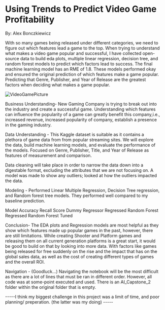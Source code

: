# Using Trends to Predict Video Game Profitability  
By: Alex Bonczkiewicz

With so many games being released under different categories, we need to figure out which features lead a game to the top. When trying to understand what makes a video game popular and successful, I have collected open-source data to build eda plots, multiple linear regression, decision tree, and random forest models to predict which factors lead to success. The final machine learning model has an RME of 1.8. These models performed okay and ensured the original prediction of which features make a game popular. Predicting that Genre, Publisher, and Year of Release are the greatest factors when deciding what makes a game popular. 

![VideoGamePicture](https://user-images.githubusercontent.com/110476351/216666612-b098de7b-f24b-4202-99dc-5de0f8db0fd5.jpg)


Business Understanding- New Gaming Company is trying to break out into the industry and create a successful game. Understanding which features can influence the popularity of a game can greatly benefit this company,i.e., increased revenue, increased popularity of company, establish a presence in the gaming industry.

Data Understanding - This Kaggle dataset is suitable as it contains a plethora of game data from from popular streaming sites. We will explore the data, build machine learning models, and evaluate the performance of the models. Focused on Genre, Publisher, Title, and Year of Release as features of measurement and comparison. 

Data cleaning will take place in order to narrow the data down into a digestable format, excluding the attributes that we are not focusing on. A model was made to show any outliers; looked at how the outliers impacted the data. 

Modeling - Performed Linear Multiple Regression, Decision Tree regression, and Random forest tree models. They performed well compared to my baseline prediction.  

Model	Accuracy	Recall Score
Dummy Regressor	
Regressed Random Forest
Regressed Random Forest Tuned	

Conclusion- The EDA plots and Regression models are most helpful as they show which features made up popular games in the past, however, there are still limitations. While creating Shooter and Platform games and releasing them on all current generation platforms is a great start, it would be good to build on that by looking into more data. With factors like games being released for free suddenly on the rise and the impact that has on the global sales data, as well as the cost of creating different types of games and the overall ROI. 


Navigation - (Goodluck...) Navigating the notebook will be the most difficult as there are a lot of lines that must be ran in different order. However, all code was at some-point executed and used. There is an AI_Capstone_2 folder within the original folder that is empty. 

-----I think my biggest challenge in this project was a limit of time, and poor planning/ preperation. (the latter was my doing) -----

